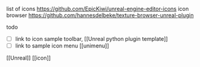 list of icons https://github.com/EpicKiwi/unreal-engine-editor-icons
icon browser https://github.com/hannesdelbeke/texture-browser-unreal-plugin

todo 
- [ ] link to icon sample toolbar, [[Unreal python plugin template]]
- [ ] link to sample icon menu [[unimenu]]

[[Unreal]] 
[[icon]]